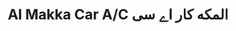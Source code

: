 ---
title: "Al Makka Car A/C المکه کار اے سى"
url: /karachi/al-makka-car-a-c-lmkhh-khr-y-s/
shop: Autowerkstatt
---